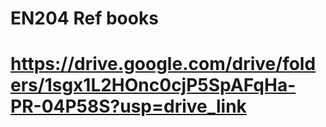 # EN204 Ref books
# https://drive.google.com/drive/folders/1sgx1L2HOnc0cjP5SpAFqHa-PR-04P58S?usp=drive_link 
